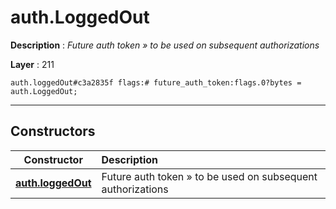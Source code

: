 # auth.LoggedOut

**Description** : *Future auth token &raquo; to be used on subsequent authorizations*

**Layer** : 211

```tl
auth.loggedOut#c3a2835f flags:# future_auth_token:flags.0?bytes = auth.LoggedOut;
```

---

## Constructors

| Constructor | Description |
| :---: | :--- |
| [**auth.loggedOut**](constructor/auth.loggedOut) | Future auth token » to be used on subsequent authorizations |